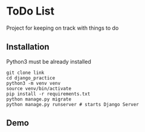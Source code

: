 # ToDo List

Project for keeping on track with things to do


## Installation

Python3 must be already installed

```shell
git clone link
cd django_practice
python3 -m venv venv
source venv/bin/activate
pip install -r requirements.txt
python manage.py migrate
python manage.py runserver # starts Django Server
```

## Demo
